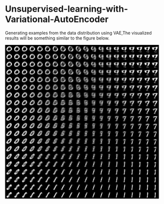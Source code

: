 # Unsupervised-learning-with-Variational-AutoEncoder
Generating examples from the data distribution using VAE,The visualized results will be something similar to the figure below.




![Alt text](http://github.com/hjw1993/Unsupervised-learning-with-Variational-AutoEncoder/raw/master/latent_space.png)
